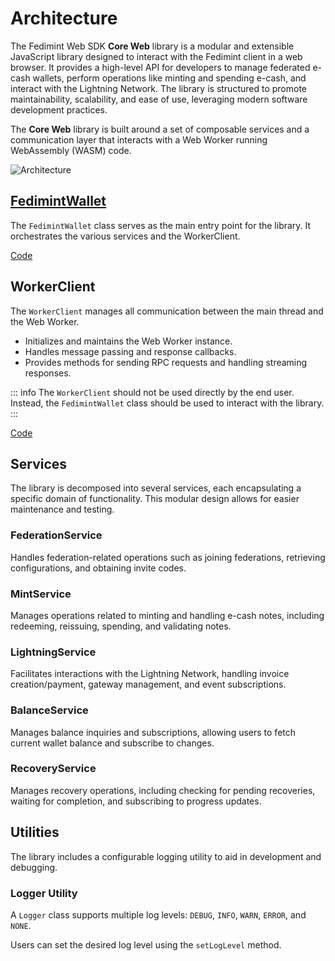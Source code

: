 # Architecture

The Fedimint Web SDK **Core Web** library is a modular and extensible JavaScript library designed to interact with the Fedimint client in a web browser. It provides a high-level API for developers to manage federated e-cash wallets, perform operations like minting and spending e-cash, and interact with the Lightning Network. The library is structured to promote maintainability, scalability, and ease of use, leveraging modern software development practices.

The **Core Web** library is built around a set of composable services and a communication layer that interacts with a Web Worker running WebAssembly (WASM) code.

<img src="/architecture-diagram.svg" alt="Architecture" />

## [**FedimintWallet**](FedimintWallet/index)

The `FedimintWallet` class serves as the main entry point for the library. It orchestrates the various services and the WorkerClient.

[Code](https://github.com/fedimint/fedimint-web-sdk/blob/main/packages/core-web/src/FedimintWallet.ts)

## **WorkerClient**

The `WorkerClient` manages all communication between the main thread and the Web Worker.

- Initializes and maintains the Web Worker instance.
- Handles message passing and response callbacks.
- Provides methods for sending RPC requests and handling streaming responses.

::: info
The `WorkerClient` should not be used directly by the end user. Instead, the `FedimintWallet` class should be used to interact with the library.
:::

[Code](https://github.com/fedimint/fedimint-web-sdk/blob/main/packages/core-web/src/worker/WorkerClient.ts)

## Services

The library is decomposed into several services, each encapsulating a specific domain of functionality. This modular design allows for easier maintenance and testing.

### **FederationService**

Handles federation-related operations such as joining federations, retrieving configurations, and obtaining invite codes.

### **MintService**

Manages operations related to minting and handling e-cash notes, including redeeming, reissuing, spending, and validating notes.

### **LightningService**

Facilitates interactions with the Lightning Network, handling invoice creation/payment, gateway management, and event subscriptions.

### **BalanceService**

Manages balance inquiries and subscriptions, allowing users to fetch current wallet balance and subscribe to changes.

### **RecoveryService**

Manages recovery operations, including checking for pending recoveries, waiting for completion, and subscribing to progress updates.

## Utilities

The library includes a configurable logging utility to aid in development and debugging.

### **Logger Utility**

A `Logger` class supports multiple log levels: `DEBUG`, `INFO`, `WARN`, `ERROR`, and `NONE`.

Users can set the desired log level using the `setLogLevel` method.
